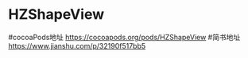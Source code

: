# HZShapeView

#cocoaPods地址
https://cocoapods.org/pods/HZShapeView
#简书地址
https://www.jianshu.com/p/32190f517bb5
